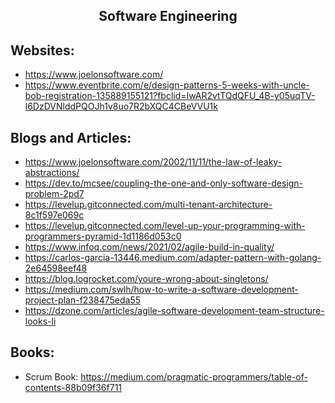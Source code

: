 <h2 align="center">Software Engineering</h2>

## Websites:

- https://www.joelonsoftware.com/
- https://www.eventbrite.com/e/design-patterns-5-weeks-with-uncle-bob-registration-135889155121?fbclid=IwAR2vtTQdQFU_4B-y05uqTV-l6DzDVNlddPQOJh1v8uo7R2bXQC4CBeVVU1k

## Blogs and Articles:

- https://www.joelonsoftware.com/2002/11/11/the-law-of-leaky-abstractions/
- https://dev.to/mcsee/coupling-the-one-and-only-software-design-problem-2pd7
- https://levelup.gitconnected.com/multi-tenant-architecture-8c1f597e069c
- https://levelup.gitconnected.com/level-up-your-programming-with-programmers-pyramid-1d1186d053c0
- https://www.infoq.com/news/2021/02/agile-build-in-quality/
- https://carlos-garcia-13446.medium.com/adapter-pattern-with-golang-2e64598eef48
- https://blog.logrocket.com/youre-wrong-about-singletons/
- https://medium.com/swlh/how-to-write-a-software-development-project-plan-f238475eda55
- https://dzone.com/articles/agile-software-development-team-structure-looks-li

## Books:

- Scrum Book: https://medium.com/pragmatic-programmers/table-of-contents-88b09f36f711

